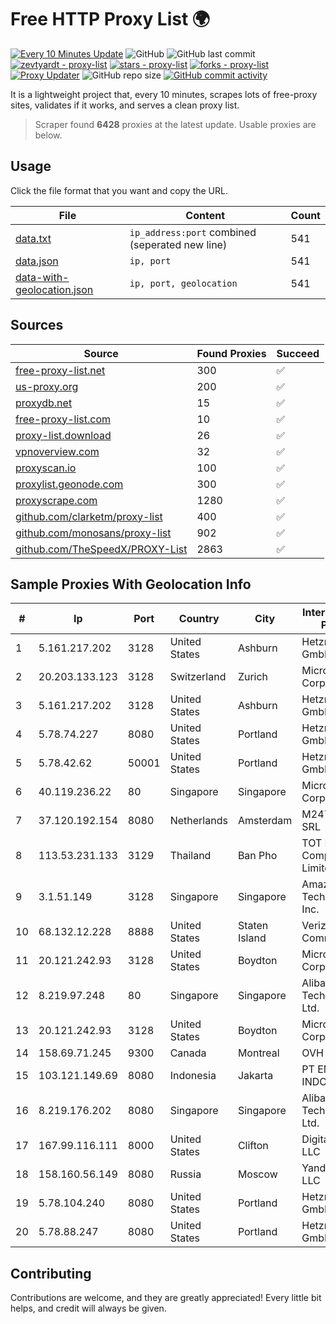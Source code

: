
# Free HTTP Proxy List 🌍

[![Every 10 Minutes Update](https://github.com/mertguvencli/http-proxy-list/actions/workflows/main.yml/badge.svg?branch=main)](https://github.com/mertguvencli/http-proxy-list/actions/workflows/main.yml)
![GitHub](https://img.shields.io/github/license/mertguvencli/http-proxy-list)
![GitHub last commit](https://img.shields.io/github/last-commit/mertguvencli/http-proxy-list)
[![zevtyardt - proxy-list](https://img.shields.io/static/v1?label=zevtyardt&message=proxy-list&color=blue&logo=github)](https://github.com/zevtyardt/proxy-list "Go to GitHub repo")
[![stars - proxy-list](https://img.shields.io/github/stars/zevtyardt/proxy-list?style=social)](https://github.com/zevtyardt/proxy-list)
[![forks - proxy-list](https://img.shields.io/github/forks/zevtyardt/proxy-list?style=social)](https://github.com/zevtyardt/proxy-list)
[![Proxy Updater](https://github.com/zevtyardt/proxy-list/workflows/Proxy%20Updater/badge.svg)](https://github.com/zevtyardt/proxy-list/actions?query=workflow:"Proxy+Updater")
![GitHub repo size](https://img.shields.io/github/repo-size/zevtyardt/proxy-list)
[![GitHub commit activity](https://img.shields.io/github/commit-activity/m/zevtyardt/proxy-list?logo=commits)](https://github.com/zevtyardt/proxy-list/commits/main)

It is a lightweight project that, every 10 minutes, scrapes lots of free-proxy sites, validates if it works, and serves a clean proxy list.

> Scraper found **6428** proxies at the latest update. Usable proxies are below.

## Usage

Click the file format that you want and copy the URL.

|File|Content|Count|
|----|-------|-----|
|[data.txt](https://raw.githubusercontent.com/mertguvencli/http-proxy-list/main/proxy-list/data.txt)|`ip_address:port` combined (seperated new line)|541|
|[data.json](https://raw.githubusercontent.com/mertguvencli/http-proxy-list/main/proxy-list/data.json)|`ip, port`|541|
|[data-with-geolocation.json](https://raw.githubusercontent.com/mertguvencli/http-proxy-list/main/proxy-list/data-with-geolocation.json)|`ip, port, geolocation`|541|

## Sources

|Source|Found Proxies|Succeed|
|------|-------------|-------|
|[free-proxy-list.net](https://free-proxy-list.net)|300|✅|
|[us-proxy.org](https://www.us-proxy.org)|200|✅|
|[proxydb.net](http://proxydb.net)|15|✅|
|[free-proxy-list.com](https://free-proxy-list.com/?page=&port=&type%5B%5D=http&type%5B%5D=https&up_time=0&search=Search)|10|✅|
|[proxy-list.download](https://www.proxy-list.download/HTTP)|26|✅|
|[vpnoverview.com](https://vpnoverview.com/privacy/anonymous-browsing/free-proxy-servers)|32|✅|
|[proxyscan.io](https://www.proxyscan.io)|100|✅|
|[proxylist.geonode.com](https://proxylist.geonode.com/api/proxy-list?limit=300&page=1&sort_by=lastChecked&sort_type=desc&protocols=http,https)|300|✅|
|[proxyscrape.com](https://api.proxyscrape.com/v2/?request=displayproxies&protocol=http&timeout=10000&country=all&ssl=all&anonymity=all)|1280|✅|
|[github.com/clarketm/proxy-list](https://raw.githubusercontent.com/clarketm/proxy-list/master/proxy-list-raw.txt)|400|✅|
|[github.com/monosans/proxy-list](https://raw.githubusercontent.com/monosans/proxy-list/main/proxies/http.txt)|902|✅|
|[github.com/TheSpeedX/PROXY-List](https://raw.githubusercontent.com/TheSpeedX/PROXY-List/master/http.txt)|2863|✅|


## Sample Proxies With Geolocation Info

|#|Ip|Port|Country|City|Internet Service Provider|
|-|--|----|-------|----|-------------------------|
|1|5.161.217.202|3128|United States|Ashburn|Hetzner Online GmbH|
|2|20.203.133.123|3128|Switzerland|Zurich|Microsoft Corporation|
|3|5.161.217.202|3128|United States|Ashburn|Hetzner Online GmbH|
|4|5.78.74.227|8080|United States|Portland|Hetzner Online GmbH|
|5|5.78.42.62|50001|United States|Portland|Hetzner Online GmbH|
|6|40.119.236.22|80|Singapore|Singapore|Microsoft Corporation|
|7|37.120.192.154|8080|Netherlands|Amsterdam|M247 Europe SRL|
|8|113.53.231.133|3129|Thailand|Ban Pho|TOT Public Company Limited|
|9|3.1.51.149|3128|Singapore|Singapore|Amazon Technologies Inc.|
|10|68.132.12.228|8888|United States|Staten Island|Verizon Communications|
|11|20.121.242.93|3128|United States|Boydton|Microsoft Corporation|
|12|8.219.97.248|80|Singapore|Singapore|Alibaba (US) Technology Co., Ltd.|
|13|20.121.242.93|3128|United States|Boydton|Microsoft Corporation|
|14|158.69.71.245|9300|Canada|Montreal|OVH SAS|
|15|103.121.149.69|8080|Indonesia|Jakarta|PT EMERIO INDONESIA|
|16|8.219.176.202|8080|Singapore|Singapore|Alibaba (US) Technology Co., Ltd.|
|17|167.99.116.111|8000|United States|Clifton|DigitalOcean, LLC|
|18|158.160.56.149|8080|Russia|Moscow|Yandex.Cloud LLC|
|19|5.78.104.240|8080|United States|Portland|Hetzner Online GmbH|
|20|5.78.88.247|8080|United States|Portland|Hetzner Online GmbH|



## Contributing

Contributions are welcome, and they are greatly appreciated! Every
little bit helps, and credit will always be given.

